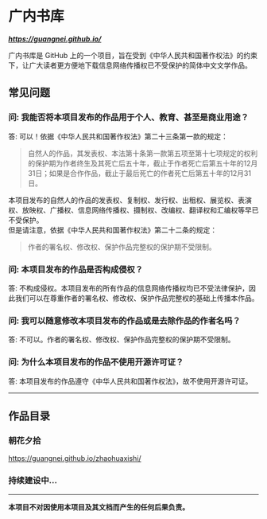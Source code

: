 # 广内书库

***<https://guangnei.github.io/>***

广内书库是 GitHub 上的一个项目，旨在受到《中华人民共和国著作权法》的约束下，让广大读者更方便地下载信息网络传播权已不受保护的简体中文文学作品。

## 常见问题

### 问: 我能否将本项目发布的作品用于个人、教育、甚至是商业用途？

答: 可以！依据《中华人民共和国著作权法》第二十三条第一款的规定：  

> 自然人的作品，其发表权、本法第十条第一款第五项至第十七项规定的权利的保护期为作者终生及其死亡后五十年，截止于作者死亡后第五十年的12月31日；如果是合作作品，截止于最后死亡的作者死亡后第五十年的12月31日。  

本项目发布的自然人的作品的发表权、复制权、发行权、出租权、展览权、表演权、放映权、广播权、信息网络传播权、摄制权、改编权、翻译权和汇编权等早已不受保护。  
但是请注意，依据《中华人民共和国著作权法》第二十二条的规定： 

> 作者的署名权、修改权、保护作品完整权的保护期不受限制。

### 问: 本项目发布的作品是否构成侵权？

答: 不构成侵权。本项目发布的所有作品的信息网络传播权均已不受法律保护，因此我们可以在尊重作者的署名权、修改权、保护作品完整权的基础上传播本作品。

### 问: 我可以随意修改本项目发布的作品或是去除作品的作者名吗？

答: 不可以。作者的署名权、修改权、保护作品完整权的保护期不受限制。

### 问: 为什么本项目发布的作品不使用开源许可证？

答: 本项目发布的作品遵守《中华人民共和国著作权法》，故不使用开源许可证。

---

## 作品目录

### 朝花夕拾

<https://guangnei.github.io/zhaohuaxishi/>

### 持续建设中...

---

**本项目不对因使用本项目及其文档而产生的任何后果负责。**
